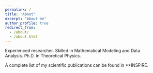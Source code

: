 ```yaml
---
permalink: /
title: "About"
excerpt: "About me"
author_profile: true
redirect_from: 
  - /about/
  - /about.html
---
```

Experienced researcher. Skilled in Mathematical Modeling and Data Analysis. Ph.D. in Theoretical Physics.


A complete list of my scientific publications can be found in **INSPIRE.   



